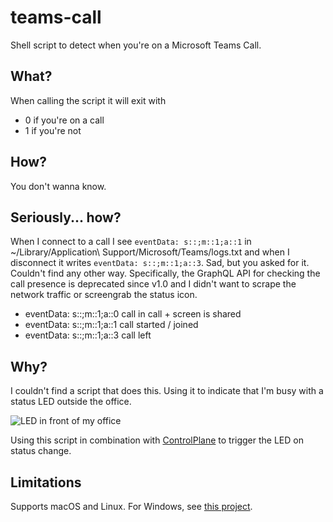 # teams-call

Shell script to detect when you're on a Microsoft Teams Call.

## What?

When calling the script it will exit with 

* 0 if you're on a call
* 1 if you're not

## How?

You don't wanna know.

## Seriously... how?

When I connect to a call I see 
`eventData: s::;m::1;a::1` in ~/Library/Application\ Support/Microsoft/Teams/logs.txt and when I disconnect it writes `eventData: s::;m::1;a::3`.
Sad, but you asked for it.
Couldn't find any other way.
Specifically, the GraphQL API for checking the call presence is deprecated since v1.0 and I didn't want to scrape the network traffic or screengrab the status icon.

* eventData: s::;m::1;a::0 call in call + screen is shared
* eventData: s::;m::1;a::1 call started / joined
* eventData: s::;m::1;a::3 call left


## Why?

I couldn't find a script that does this.
Using it to indicate that I'm busy with a status LED outside the office.

![LED in front of my office](led.jpeg)

Using this script in combination with [ControlPlane](https://www.controlplaneapp.com/) to trigger the LED on status change.


## Limitations

Supports macOS and Linux. For Windows, see [this project](https://github.com/EBOOZ/TeamsStatus).
